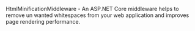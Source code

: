 HtmlMinificationMiddleware - An ASP.NET Core middleware helps to remove un wanted whitespaces from your web application and improves page rendering performance.

